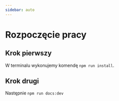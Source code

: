 ```yaml
---
sidebar: auto
---
```


# Rozpoczęcie pracy

## Krok pierwszy

W terminalu wykonujemy komendę `npm run install`.

## Krok drugi

Następnie `npm run docs:dev`
